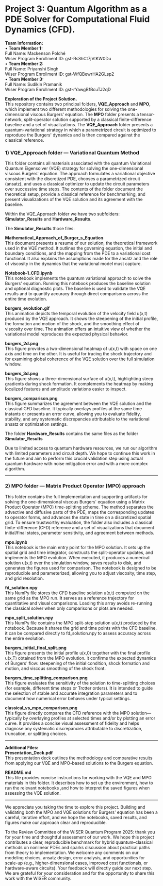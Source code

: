 # Project 3: Quantum Algorithm as a PDE Solver for Computational Fluid Dynamics (CFD).

**Team Information:**  
• **Team Member 1:**  
Full Name: Mackenson Polché  
Wiser Program Enrollment ID: gst-RsShCt7jVtKW0Du  
• **Team Member 2:**  
Full Name: Priyanshi Singh  
Wiser Program Enrollment ID: gst-WfQBewrHA2GLsp2  
• **Team Member 3:**  
Full Name: Sudikin Pramanik  
Wiser Program Enrollment ID: gst-rYawgBfBcuTJ2qD  

**Exploration of the Project Solution.**  
This repository contains two principal folders, **VQE_Approach** and **MPO**, which implement two different methodologies for solving the one-dimensional viscous Burgers' equation. The **MPO** folder presents a tensor-network, split-operator solution supported by a classical finite-difference baseline and a set of visualizations. The **VQE_Approach** folder presents a quantum-variational strategy in which a parametrized circuit is optimized to reproduce the Burgers' dynamics and is then compared against the classical reference.  

### **1) VQE_Approach folder — Variational Quantum Method**  
 This folder contains all materials associated with the quantum Variational Quantum Eigensolver (VQE) strategy for solving the one-dimensional viscous Burgers' equation. The approach formulates a variational objective consistent with the discretized PDE, chooses a parametrized circuit (ansatz), and uses a classical optimizer to update the circuit parameters over successive time steps. The contents of the folder document the theoretical setup, provide a classical reference for benchmarking, and present visualizations of the VQE solution and its agreement with the baseline. 
 
Within the VQE_Approach folder we have two subfolders: **Simulator_Results** and **Hardware_Results**.

The **Simulator_Results** those files: 

**Mathematical_Approach_of_Burger_s_Equation**  
This document presents a resume of our solution, the theoretical framework used in the VQE method. It outlines the governing equation, the initial and boundary conditions, and the mapping from the PDE to a variational cost functional. It also explains the assumptions made for the ansatz and the role of viscosity in the dynamics that the variational model must capture.  

**Notebook-1_CFD.ipynb**  
This notebook implements the quantum variational approach to solve the Burgers' equation. Running this notebook produces the baseline solution and optional diagnostic plots. The baseline is used to validate the VQE results and to quantify accuracy through direct comparisons across the entire time evolution.  

**burgers_evolution.gif**  
This animation depicts the temporal evolution of the velocity field u(x,t) produced by the VQE approach. It shows the steepening of the initial profile, the formation and motion of the shock, and the smoothing effect of viscosity over time. The animation offers an intuitive view of whether the variational model reproduces the expected physical behavior.  

**burgers_2d.png**  
This figure provides a two-dimensional heatmap of u(x,t) with space on one axis and time on the other. It is useful for tracing the shock trajectory and for examining global coherence of the VQE solution over the full simulation window.  

**burgers_3d.png**  
This figure shows a three-dimensional surface of u(x,t), highlighting steep gradients during shock formation. It complements the heatmap by making localized features and amplitude variations easier to inspect.  

**burgers_comparison.png**  
This figure summarizes the agreement between the VQE solution and the classical CFD baseline. It typically overlays profiles at the same time instants or presents an error curve, allowing you to evaluate fidelity, stability, and any systematic discrepancies attributable to the variational ansatz or optimization settings.  

The folder **Hardware_Results** contains the same files as the folder **Simulator_Results**

Due to limited access to quantum hardware resources, we run our algorithm with limited parameters and circuit depth. We hope to continue this work in the future and aim to perform this crucial validation step using actual quantum hardware with noise mitigation error and with a more complex algorithm.  

---

### **2) MPO folder — Matrix Product Operator (MPO) approach**  
This folder contains the full implementation and supporting artifacts for solving the one-dimensional viscous Burgers' equation using a Matrix Product Operator (MPO) time-splitting scheme. The method separates the advective and diffusive parts of the PDE, maps the corresponding updates to operator forms, and advances the state in time on a discretized spatial grid. To ensure trustworthy evaluation, the folder also includes a classical finite-difference (CFD) reference and a set of visualizations that document initial/final states, parameter sensitivity, and agreement between methods.  

**mpo.ipynb**  
This notebook is the main entry point for the MPO solution. It sets up the spatial grid and time integrator, constructs the split-operator updates, and implements the MPO evolution. When executed, it produces a numerical solution u(x,t) over the simulation window, saves results to disk, and generates the figures used for comparison. The notebook is designed to be reproducible and parameterized, allowing you to adjust viscosity, time step, and grid resolution.  

**fd_solution.npy**  
This NumPy file stores the CFD baseline solution u(x,t) computed on the same grid as the MPO run. It serves as a reference trajectory for quantitative and visual comparisons. Loading this array avoids re-running the classical solver when only comparisons or plots are needed.  

**mpo_split_solution.npy**  
This NumPy file contains the MPO split-step solution u(x,t) produced by the notebook. Because it shares the grid and time points with the CFD baseline, it can be compared directly to fd_solution.npy to assess accuracy across the entire evolution.  

**burgers_initial_final_split.png**  
This figure presents the initial profile u(x,0) together with the final profile u(x,T) obtained from the MPO evolution. It confirms the expected dynamics of Burgers' flow: steepening of the initial condition, shock formation and motion, and viscous smoothing of the shock front.  

**burgers_time_splitting_comparison.png**  
This figure evaluates the sensitivity of the solution to time-splitting choices (for example, different time steps or Trotter orders). It is intended to guide the selection of stable and accurate integration parameters and to document how numerical error behaves under typical settings.  

**classical_vs_mpo_comparison.png**  
This figure directly compares the CFD reference with the MPO solution—typically by overlaying profiles at selected times and/or by plotting an error curve. It provides a concise visual assessment of fidelity and helps diagnose any systematic discrepancies attributable to discretization, truncation, or splitting choices.  

---

**Additional Files:**  
**Presentation_Deck.pdf**  
This presentation deck outlines the methodology and comparative results from applying our VQE and MPO-based solutions to the Burgers equation.  

**README.md**  
This file provides concise instructions for working with the VQE and MPO materials in this folder. It describes how to set up the environment, how to run the relevant notebooks ,and how to interpret the saved figures when assessing the VQE solution.  

---

We appreciate you taking the time to explore this project. Building and validating both the MPO and VQE solutions for Burgers' equation has been a careful, iterative effort, and we hope the notebooks, saved results, and figures make our approach clear and reproducible.  

To the Review Committee of the WISER Quantum Program 2025: thank you for your time and thoughtful assessment of our work. We hope this project contributes a clear, reproducible benchmark for hybrid quantum–classical methods on nonlinear PDEs and sparks discussion about practical paths from theory to implementation. We welcome any comments on our modeling choices, ansatz design, error analysis, and opportunities for scale-up (e.g., higher-dimensional cases, improved cost functionals, or hardware-aware circuits). Your feedback will directly guide our next step. We are grateful for your consideration and for the opportunity to share this work with the WISER community.
